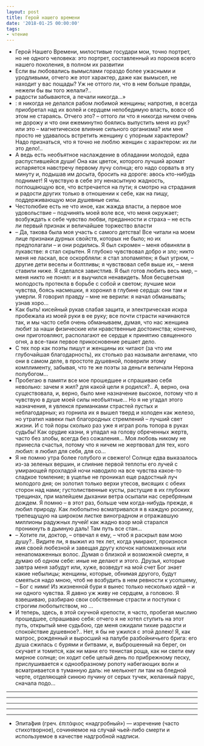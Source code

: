 ```yaml
---
layout: post
title: Герой нашего времени
date: '2018-01-25 00:00:00'
tags:
- чтение
---
```


* Герой Нашего Времени, милостивые государи мои, точно портрет, но не одного человека: это портрет, составленный из 
пороков всего нашего поколения, в полном их развитии
*  Если вы любовались вымыслами гораздо более ужасными и уродливыми, отчего же этот характер, даже как вымысел, не находит у вас пощады? Уж не оттого ли, что в нем больше правды, нежели бы вы того желали?..
* радости забываются, а печали никогда…»
* : я никогда не делался рабом любимой женщины; напротив, я всегда приобретал над их волей и сердцем непобедимую власть, вовсе об этом не стараясь. Отчего это? – оттого ли что я никогда ничем очень не дорожу и что они ежеминутно боялись выпустить меня из рук? или это – магнетическое влияние сильного организма? или мне просто не удавалось встретить женщину с упорным характером?
Надо признаться, что я точно не люблю женщин с характером: их ли это дело!..
* А ведь есть необъятное наслаждение в обладании молодой, едва распустившейся души! Она как цветок, которого лучший аромат испаряется навстречу первому лучу солнца; его надо сорвать в эту минуту и, подышав им досыта, бросить на дороге: авось кто-нибудь поднимет! Я чувствую в себе эту ненасытную жадность, поглощающую все, что встречается на пути; я смотрю на страдания и радости других только в отношении к себе, как на пищу, поддерживающую мои душевные силы.
* Честолюбие есть не что иное, как жажда власти, а первое мое удовольствие – подчинять моей воле все, что меня 
окружает; возбуждать к себе чувство любви, преданности и страха – не есть ли первый признак и величайшее торжество власти 
* – Да, такова была моя участь с самого детства! Все читали на моем лице признаки дурных свойств, которых не было; но их предполагали – и они родились. Я был скромен – меня обвиняли в лукавстве: я стал скрытен. Я глубоко чувствовал добро и зло; никто меня не ласкал, все оскорбляли: я стал злопамятен; я был угрюм, – другие дети веселы и болтливы; я чувствовал себя выше их, – меня ставили ниже. Я сделался завистлив. Я был готов любить весь мир, – меня никто не понял: и я выучился ненавидеть. Моя бесцветная молодость протекла в борьбе с собой и светом; лучшие мои чувства, боясь насмешки, я хоронил в глубине сердца: они там и умерли. Я говорил правду – мне не верили: я начал обманывать; узнав хоро…
* Как быть! кисейный рукав слабая защита, и электрическая искра пробежала из моей руки в ее руку; все почти страсти начинаются так, и мы часто себя очень обманываем, думая, что нас женщина любит за наши физические или нравственные достоинства; конечно, они приготовляют, располагают ее сердце к принятию священного огня, а все-таки первое прикосновение решает дело.
* С тех пор как поэты пишут и женщины их читают (за что им глубочайшая благодарность), их столько раз называли ангелами, что они в самом деле, в простоте душевной, поверили этому комплименту, забывая, что те же поэты за деньги величали Нерона полубогом…
* Пробегаю в памяти все мое прошедшее и спрашиваю себя невольно: зачем я жил? для какой цели я родился?.. А, верно, она существовала, и, верно, было мне назначение высокое, потому что я чувствую в душе моей силы необъятные… Но я не угадал этого назначения, я увлекся приманками страстей пустых и неблагодарных; из горнила их я вышел тверд и холоден как железо, но утратил навеки пыл благородных стремлений – лучший свет жизни. И с той поры сколько раз уже я играл роль топора в руках судьбы! Как орудие казни, я упадал на голову обреченных жертв, часто без злобы, всегда без сожаления… Моя любовь никому не принесла счастья, потому что я ничем не жертвовал для тех, кого любил: я любил для себя, для со…
* Я не помню утра более голубого и свежего! Солнце едва выказалось из-за зеленых вершин, и слияние первой теплоты его лучей с умирающей прохладой ночи наводило на все чувства какое-то сладкое томление; в ущелье не проникал еще радостный луч молодого дня; он золотил только верхи утесов, висящих с обеих сторон над нами; густолиственные кусты, растущие в их глубоких трещинах, при малейшем дыхании ветра осыпали нас серебряным дождем. Я помню – в этот раз, больше чем когда-нибудь прежде, я любил природу. Как любопытно всматривался я в каждую росинку, трепещущую на широком листке виноградном и отражавшую миллионы радужных лучей! как жадно взор мой старался проникнуть в дымную даль! Там путь все стан…
* – Хотите ли, доктор, – отвечал я ему, – чтоб я раскрыл вам мою душу?.. Видите ли, я выжил из тех лет, когда умирают, произнося имя своей любезной и завещая другу клочок напомаженных или ненапомаженных волос. Думая о близкой и возможной смерти, я думаю об одном себе: иные не делают и этого. Друзья, которые завтра меня забудут или, хуже, возведут на мой счет Бог знает какие небылицы; женщины, которые, обнимая другого, будут смеяться надо мною, чтоб не возбудить в нем ревности к усопшему, – Бог с ними! Из жизненной бури я вынес только несколько идей – и ни одного чувства. Я давно уж живу не сердцем, а головою. Я взвешиваю, разбираю свои собственные страсти и поступки с строгим любопытством, но …
* И теперь, здесь, в этой скучной крепости, я часто, пробегая мыслию прошедшее, спрашиваю себя: отчего я не хотел ступить на этот путь, открытый мне судьбою, где меня ожидали тихие радости и спокойствие душевное?.. Нет, я бы не ужился с этой долею! Я, как матрос, рожденный и выросший на палубе разбойничьего брига: его душа сжилась с бурями и битвами, и, выброшенный на берег, он скучает и томится, как ни мани его тенистая роща, как ни свети ему мирное солнце; он ходит себе целый день по прибрежному песку, прислушивается к однообразному ропоту набегающих волн и всматривается в туманную даль: не мелькнет ли там на бледной черте, отделяющей синюю пучину от серых тучек, желанный парус, сначала подо… 

*** 

****************


***
---
- - -




- Эпита́фия (греч. ἐπιτάφιος «надгробный») — изречение (часто стихотворное), сочиняемое на случай чьей-либо 
смерти и 
используемое в качестве надгробной надписи.
